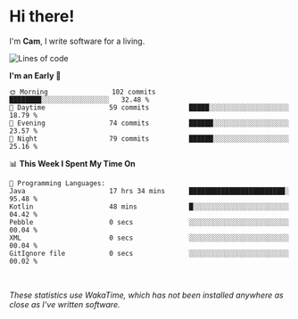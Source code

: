 # Hi there!
I'm **Cam**, I write software for a living.

<!--START_SECTION:waka-->
![Lines of code](https://img.shields.io/badge/From%20Hello%20World%20I%27ve%20Written-88.8%20thousand%20lines%20of%20code-blue)

**I'm an Early 🐤** 

```text
🌞 Morning                102 commits         ████████░░░░░░░░░░░░░░░░░   32.48 % 
🌆 Daytime                59 commits          █████░░░░░░░░░░░░░░░░░░░░   18.79 % 
🌃 Evening                74 commits          ██████░░░░░░░░░░░░░░░░░░░   23.57 % 
🌙 Night                  79 commits          ██████░░░░░░░░░░░░░░░░░░░   25.16 % 
```


📊 **This Week I Spent My Time On** 

```text
💬 Programming Languages: 
Java                     17 hrs 34 mins      ████████████████████████░   95.48 % 
Kotlin                   48 mins             █░░░░░░░░░░░░░░░░░░░░░░░░   04.42 % 
Pebble                   0 secs              ░░░░░░░░░░░░░░░░░░░░░░░░░   00.04 % 
XML                      0 secs              ░░░░░░░░░░░░░░░░░░░░░░░░░   00.04 % 
GitIgnore file           0 secs              ░░░░░░░░░░░░░░░░░░░░░░░░░   00.02 % 
```


<!--END_SECTION:waka-->

<br>

_These statistics use WakaTime, which has not been installed anywhere as close as I've written software._
